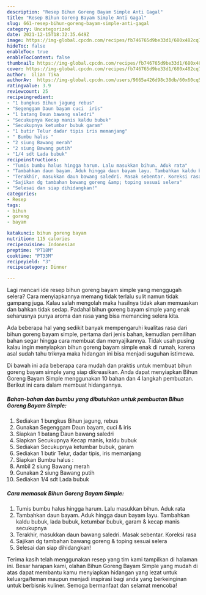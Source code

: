 ```yaml
---
description: "Resep Bihun Goreng Bayam Simple Anti Gagal"
title: "Resep Bihun Goreng Bayam Simple Anti Gagal"
slug: 661-resep-bihun-goreng-bayam-simple-anti-gagal
category: Uncategorized
date: 2021-12-15T18:32:35.649Z
image: https://img-global.cpcdn.com/recipes/fb746765d9be33d1/680x482cq70/bihun-goreng-bayam-simple-foto-resep-utama.jpg
hideToc: false
enableToc: true
enableTocContent: false
thumbnail: https://img-global.cpcdn.com/recipes/fb746765d9be33d1/680x482cq70/bihun-goreng-bayam-simple-foto-resep-utama.jpg
cover: https://img-global.cpcdn.com/recipes/fb746765d9be33d1/680x482cq70/bihun-goreng-bayam-simple-foto-resep-utama.jpg
author:  Glian Tika
authorAv:  https://img-global.cpcdn.com/users/9665a426d98c38db/60x60cq50/avatar.jpg
ratingvalue: 3.9
reviewcount: 25
recipeingredient:
- "1 bungkus Bihun jagung rebus"
- "Segenggam Daun bayam cuci  iris"
- "1 batang Daun bawang saledri"
- "Secukupnya Kecap manis kaldu bubuk"
- "Secukupnya ketumbar bubuk garam"
- "1 butir Telur dadar tipis iris memanjang"
- " Bumbu halus "
- "2 siung Bawang merah"
- "2 siung Bawang putih"
- "1/4 sdt Lada bubuk"
recipeinstructions:
- "Tumis bumbu halus hingga harum. Lalu masukkan bihun. Aduk rata"
- "Tambahkan daun bayam. Aduk hingga daun bayam layu. Tambahkan kaldu bubuk, lada bubuk, ketumbar bubuk, garam &amp; kecap manis secukupnya"
- "Terakhir, masukkan daun bawang saledri. Masak sebentar. Koreksi rasa"
- "Sajikan dg tambahan bawang goreng &amp; toping sesuai selera"
- "Selesai dan siap dihidangkan!"
categories:
- Resep
tags:
- bihun
- goreng
- bayam

katakunci: bihun goreng bayam 
nutrition: 115 calories
recipecuisine: Indonesian
preptime: "PT18M"
cooktime: "PT33M"
recipeyield: "3"
recipecategory: Dinner

---
```



Lagi mencari ide resep bihun goreng bayam simple yang menggugah selera? Cara menyiapkannya memang tidak terlalu sulit namun tidak gampang juga. Kalau salah mengolah maka hasilnya tidak akan memuaskan dan bahkan tidak sedap. Padahal bihun goreng bayam simple yang enak seharusnya punya aroma dan rasa yang bisa memancing selera kita.




Ada beberapa hal yang sedikit banyak mempengaruhi kualitas rasa dari bihun goreng bayam simple, pertama dari jenis bahan, kemudian pemilihan bahan segar hingga cara membuat dan menyajikannya. Tidak usah pusing kalau ingin menyiapkan bihun goreng bayam simple enak di rumah, karena asal sudah tahu triknya maka hidangan ini bisa menjadi suguhan istimewa.


Di bawah ini ada beberapa cara mudah dan praktis untuk membuat bihun goreng bayam simple yang siap dikreasikan. Anda dapat menyiapkan Bihun Goreng Bayam Simple menggunakan 10 bahan dan 4 langkah pembuatan. Berikut ini cara dalam membuat hidangannya.

<!--inarticleads1-->

##### Bahan-bahan dan bumbu yang dibutuhkan untuk pembuatan Bihun Goreng Bayam Simple:

1. Sediakan 1 bungkus Bihun jagung, rebus
1. Gunakan Segenggam Daun bayam, cuci &amp; iris
1. Siapkan 1 batang Daun bawang saledri
1. Siapkan Secukupnya Kecap manis, kaldu bubuk
1. Sediakan Secukupnya ketumbar bubuk, garam
1. Sediakan 1 butir Telur, dadar tipis, iris memanjang
1. Siapkan  Bumbu halus :
1. Ambil 2 siung Bawang merah
1. Gunakan 2 siung Bawang putih
1. Sediakan 1/4 sdt Lada bubuk




<!--inarticleads2-->

##### Cara memasak Bihun Goreng Bayam Simple:

1. Tumis bumbu halus hingga harum. Lalu masukkan bihun. Aduk rata
1. Tambahkan daun bayam. Aduk hingga daun bayam layu. Tambahkan kaldu bubuk, lada bubuk, ketumbar bubuk, garam &amp; kecap manis secukupnya
1. Terakhir, masukkan daun bawang saledri. Masak sebentar. Koreksi rasa
1. Sajikan dg tambahan bawang goreng &amp; toping sesuai selera
1. Selesai dan siap dihidangkan!



Terima kasih telah menggunakan resep yang tim kami tampilkan di halaman ini. Besar harapan kami, olahan Bihun Goreng Bayam Simple yang mudah di atas dapat membantu kamu menyiapkan hidangan yang lezat untuk keluarga/teman maupun menjadi inspirasi bagi anda yang berkeinginan untuk berbisnis kuliner. Semoga bermanfaat dan selamat mencoba!
